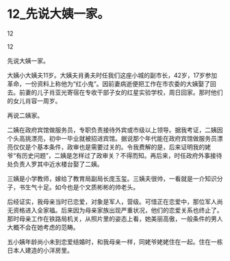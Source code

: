 # 12_先说大姨一家。

12

12

先说大姨一家。

大姨小大姨夫11岁。大姨夫肖勇夫时任我们这座小城的副市长，42岁，17岁参加革命，一份资料上称他为“红小鬼”。因前妻病逝便把工作在市农委的大姨娶了回去。前妻的儿子肖亚光寄宿在专收干部子女的红星实验学校，周日回家。那时他们的女儿肖容一周岁。

再说二姨家。

二姨在政府宾馆做服务员，专职负责接待外宾或市级以上领导。据我考证，二姨因个头高挑漂亮，初中一毕业就被招进宾馆。据说那个年代能在政府宾馆做服务员漂亮仅仅是个基本条件，政审也是需要过关的。令我费解的是，后来证明我的姥爷“有历史问题”，二姨是怎样过了政审关？不得而知。再后来，时任政府外事接待处负责人罗其中近水楼台娶了二姨。

三姨是小学教师，嫁给了教育局副局长庞玉玺。三姨夫很帅，一看就是一介知识分子，书生气十足。如今也是个文质彬彬的帅老头。

后经证实，我母亲当时已恋爱，对象是军人，营级。可惜正在恋爱中，那位军人尚无资格进入全家福。后来因为母亲家族出现严重状况，他们的恋爱关系也终止了。那时母亲工作在铁路局机关，从照片里的姿态上看，她美丽高傲，一般条件的男人大概不会在她考虑的范畴。

五小姨年龄尚小未到恋爱结婚时，和我母亲一样，同姥爷姥姥住在一起。住在一栋日本人建造的小洋房里。